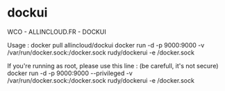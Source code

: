 dockui
======

WCO - ALLINCLOUD.FR - DOCKUI

Usage :
docker pull allincloud/dockui
docker run -d -p 9000:9000 -v /var/run/docker.sock:/docker.sock rudy/dockerui -e /docker.sock

If you're running as root, please use this line : (be carefull, it's not secure)
docker run -d -p 9000:9000 --privileged -v /var/run/docker.sock:/docker.sock rudy/dockerui -e /docker.sock
